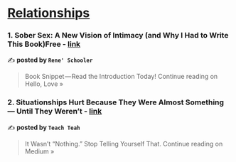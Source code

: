 
<h1><a href=https://medium.com/tag/relationships/recommended target="_blank" rel="noopener noreferrer">Relationships</a></h1>
<h3>1. Sober Sex: A New Vision of Intimacy (and Why I Had to Write This Book)Free - <a href="https://medium.com/hello-love/sober-sex-a-new-vision-of-intimacy-and-why-i-had-to-write-this-book-free-77c446f8ae0b?source=rss------relationships-5" target="_blank" rel="noopener noreferrer">link</a></h3>

✍️ **posted by `Rene' Schooler`**

<blockquote>Book Snippet — Read the Introduction Today!
Continue reading on Hello, Love »</blockquote>

<h3>2. Situationships Hurt Because They Were Almost Something — Until They Weren’t - <a href="https://medium.com/@teahroshelleybanez/situationships-hurt-because-they-were-almost-something-until-they-werent-191ac7ad3730?source=rss------relationships-5" target="_blank" rel="noopener noreferrer">link</a></h3>

✍️ **posted by `Teach Teah`**

<blockquote>It Wasn’t “Nothing.” Stop Telling Yourself That.
Continue reading on Medium »</blockquote>

